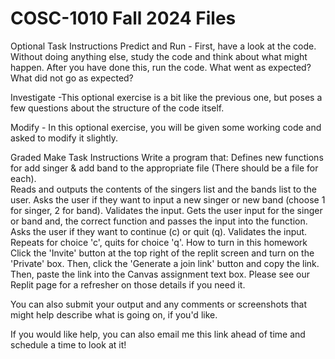 # COSC-1010 Fall 2024 Files

Optional Task Instructions
Predict and Run - First, have a look at the code.  Without doing anything else, study the code and think about what might happen.  After you have done this, run the code.  What went as expected?  What did not go as expected?

Investigate -This optional exercise is a bit like the previous one, but poses a few questions about the structure of the code itself.

Modify - In this optional exercise, you will be given some working code and asked to modify it slightly.

Graded Make Task Instructions
 Write a program that:
Defines new functions for add singer & add band to the appropriate file (There should be a file for each).  
Reads and outputs the contents of the singers list and the bands list to the user.
Asks the user if they want to input a new singer or new band (choose 1 for singer, 2 for band).
Validates the input.
Gets the user input for the singer or band and, the correct function and passes the input into the function.
Asks the user if they want to continue (c) or quit (q).
Validates the input.
Repeats for choice 'c', quits for choice 'q'.
How to turn in this homework
Click the 'Invite' button at the top right of the replit screen and turn on the 'Private' box.  Then, click the 'Generate a join link' button and copy the link.  Then, paste the link into the Canvas assignment text box.  Please see our Replit page for a refresher on those details if you need it.

You can also submit your output and any comments or screenshots that might help describe what is going on, if you'd like.

If you would like help, you can also email me this link ahead of time and schedule a time to look at it!
